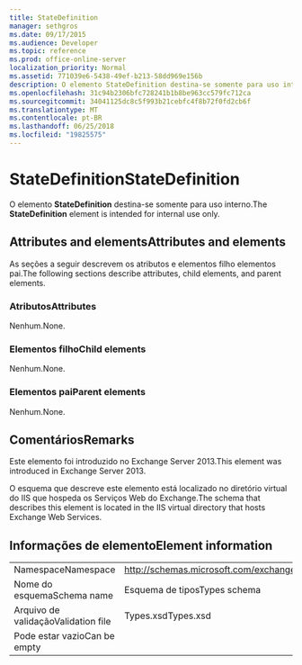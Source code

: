 ```yaml
---
title: StateDefinition
manager: sethgros
ms.date: 09/17/2015
ms.audience: Developer
ms.topic: reference
ms.prod: office-online-server
localization_priority: Normal
ms.assetid: 771039e6-5438-49ef-b213-58dd969e156b
description: O elemento StateDefinition destina-se somente para uso interno.
ms.openlocfilehash: 31c94b2306bfc728241b1b8be963cc579fc712ca
ms.sourcegitcommit: 34041125dc8c5f993b21cebfc4f8b72f0fd2cb6f
ms.translationtype: MT
ms.contentlocale: pt-BR
ms.lasthandoff: 06/25/2018
ms.locfileid: "19825575"
---
```

# <a name="statedefinition"></a><span data-ttu-id="ba4fe-103">StateDefinition</span><span class="sxs-lookup"><span data-stu-id="ba4fe-103">StateDefinition</span></span>

<span data-ttu-id="ba4fe-104">O elemento **StateDefinition** destina-se somente para uso interno.</span><span class="sxs-lookup"><span data-stu-id="ba4fe-104">The **StateDefinition** element is intended for internal use only.</span></span> 

## <a name="attributes-and-elements"></a><span data-ttu-id="ba4fe-105">Attributes and elements</span><span class="sxs-lookup"><span data-stu-id="ba4fe-105">Attributes and elements</span></span>

<span data-ttu-id="ba4fe-106">As seções a seguir descrevem os atributos e elementos filho elementos pai.</span><span class="sxs-lookup"><span data-stu-id="ba4fe-106">The following sections describe attributes, child elements, and parent elements.</span></span>
  
### <a name="attributes"></a><span data-ttu-id="ba4fe-107">Atributos</span><span class="sxs-lookup"><span data-stu-id="ba4fe-107">Attributes</span></span>

<span data-ttu-id="ba4fe-108">Nenhum.</span><span class="sxs-lookup"><span data-stu-id="ba4fe-108">None.</span></span>
  
### <a name="child-elements"></a><span data-ttu-id="ba4fe-109">Elementos filho</span><span class="sxs-lookup"><span data-stu-id="ba4fe-109">Child elements</span></span>

<span data-ttu-id="ba4fe-110">Nenhum.</span><span class="sxs-lookup"><span data-stu-id="ba4fe-110">None.</span></span>
  
### <a name="parent-elements"></a><span data-ttu-id="ba4fe-111">Elementos pai</span><span class="sxs-lookup"><span data-stu-id="ba4fe-111">Parent elements</span></span>

<span data-ttu-id="ba4fe-112">Nenhum.</span><span class="sxs-lookup"><span data-stu-id="ba4fe-112">None.</span></span>
  
## <a name="remarks"></a><span data-ttu-id="ba4fe-113">Comentários</span><span class="sxs-lookup"><span data-stu-id="ba4fe-113">Remarks</span></span>

<span data-ttu-id="ba4fe-114">Este elemento foi introduzido no Exchange Server 2013.</span><span class="sxs-lookup"><span data-stu-id="ba4fe-114">This element was introduced in Exchange Server 2013.</span></span>
  
<span data-ttu-id="ba4fe-115">O esquema que descreve este elemento está localizado no diretório virtual do IIS que hospeda os Serviços Web do Exchange.</span><span class="sxs-lookup"><span data-stu-id="ba4fe-115">The schema that describes this element is located in the IIS virtual directory that hosts Exchange Web Services.</span></span>
  
## <a name="element-information"></a><span data-ttu-id="ba4fe-116">Informações de elemento</span><span class="sxs-lookup"><span data-stu-id="ba4fe-116">Element information</span></span>

|||
|:-----|:-----|
|<span data-ttu-id="ba4fe-117">Namespace</span><span class="sxs-lookup"><span data-stu-id="ba4fe-117">Namespace</span></span>  <br/> |http://schemas.microsoft.com/exchange/services/2006/types  <br/> |
|<span data-ttu-id="ba4fe-118">Nome do esquema</span><span class="sxs-lookup"><span data-stu-id="ba4fe-118">Schema name</span></span>  <br/> |<span data-ttu-id="ba4fe-119">Esquema de tipos</span><span class="sxs-lookup"><span data-stu-id="ba4fe-119">Types schema</span></span>  <br/> |
|<span data-ttu-id="ba4fe-120">Arquivo de validação</span><span class="sxs-lookup"><span data-stu-id="ba4fe-120">Validation file</span></span>  <br/> |<span data-ttu-id="ba4fe-121">Types.xsd</span><span class="sxs-lookup"><span data-stu-id="ba4fe-121">Types.xsd</span></span>  <br/> |
|<span data-ttu-id="ba4fe-122">Pode estar vazio</span><span class="sxs-lookup"><span data-stu-id="ba4fe-122">Can be empty</span></span>  <br/> ||
   

